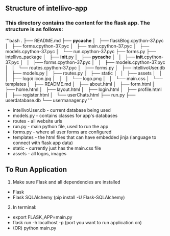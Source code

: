 ## Structure of intellivo-app 

### This directory contains the content for the flask app. The structure is as follows: 
'''bash
.
├── README.md
├── __pycache__
│   ├── flaskBlog.cpython-37.pyc
│   ├── forms.cpython-37.pyc
│   ├── main.cpython-37.pyc
│   ├── models.cpython-37.pyc
│   └── run.cpython-37.pyc
├── forms.py
├── intellivo_package
│   ├── __init__.py
│   ├── __pycache__
│   │   ├── __init__.cpython-37.pyc
│   │   ├── forms.cpython-37.pyc
│   │   ├── models.cpython-37.pyc
│   │   └── routes.cpython-37.pyc
│   ├── forms.py
│   ├── intellivoUser.db
│   ├── models.py
│   ├── routes.py
│   ├── static
│   │   ├── assets
│   │   │   ├── logo\ icon.jpg
│   │   │   └── logo.png
│   │   └── main.css
│   └── templates
│       ├── README.md
│       ├── about.html
│       ├── form.html
│       ├── home.html
│       ├── layout.html
│       ├── login.html
│       ├── profile.html
│       ├── register.html
│       └── userChats.html
├── run.py
├── userdatabase.db
└── usermanager.py
'''

* intellivoUser.db - current database being used 
* models.py - contains classes for app's databases
* routes - all website urls 
* run.py - main python file, used to run the app 
* forms.py - where all user forms are configured
* templates - the html files that can have embedded jinja (language to connect with flask app data)
* static - currently just has the main.css file 
* assets - all logos, images 

## To Run Application 

1. Make sure Flask and all dependencies are installed 
 - Flask 
 - Flask SQLAlchemy (pip install -U Flask-SQLAlchemy)
2. In terminal: 
 - export FLASK_APP=main.py
 - flask run -h localhost -p (port you want to run application on)
 - (OR) python main.py 
